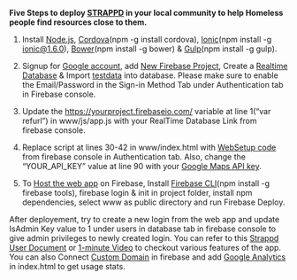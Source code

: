 <B>Five Steps to deploy <a href = "https://strappd.org">STRAPPD</a> in your local community to help Homeless people find resources close to them.</B>

1. Install <a href = "https://nodejs.org/en/download/"> Node.js</a>, <a href = "https://cordova.apache.org/">Cordova</a>(npm -g install cordova), <a href = "https://ionicframework.com/getting-started">Ionic</a>(npm install -g ionic@1.6.0), <a href = "https://bower.io/">Bower</a>(npm install -g bower) & <a href = "https://gulpjs.com/">Gulp</a>(npm install -g gulp). 

2. Signup for <a href="https://accounts.google.com/signup">Google account</a>, add <a href="https://console.firebase.google.com">New Firebase Project</a>, Create a <a href="https://firebase.google.com/docs/database/">Realtime Database</a> & Import <a href="">testdata</a> into database. Please make sure to enable the Email/Password in the Sign-in Method Tab under Authentication tab in Firebase console.

3. Update the https://yourproject.firebaseio.com/ variable at line 1(“var refurl”) in www/js/app.js with your RealTime Database Link from firebase console.

4. Replace script at lines 30-42 in www/index.html with <a href="https://firebase.google.com/docs/web/setup">WebSetup code</a> from firebase console in Authentication tab. Also, change the “YOUR_API_KEY” value at line 90 with your <a href="https://developers.google.com/maps/documentation/javascript/get-api-key">Google Maps API key</a>. 

5. To <a href="https://firebase.google.com/docs/hosting/">Host the web app</a> on Firebase, Install <a href="https://firebase.google.com/docs/cli/">Firebase CLI</a>(npm install -g firebase tools), firebase login & init in project folder, install npm dependencies, select www as public directory and run Firebase Deploy. 


After deployement, try to create a new login from the web app and update IsAdmin Key value to 1 under users in database tab in firebase console to give admin privileges to newly created login. You can refer to this <a href="https://drive.google.com/file/d/1-ubNllqBfgV0OeXO5iYAKOHCPDPTL-0S/view">Strappd User Document</a> or <a href="https://www.youtube.com/watch?v=3sI93VJ-g0M">1-minute Video</a> to checkout various features of the app. You can also Connect <a href="https://firebase.google.com/docs/hosting/custom-domain">Custom Domain</a> in firebase and add <a href="https://analytics.google.com/analytics/web">Google Analytics</a> in index.html to get usage stats. 
